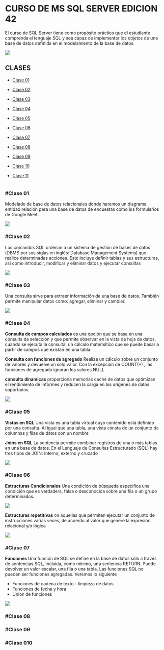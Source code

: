 # CURSO DE MS SQL SERVER EDICION 42
El curso de SQL Server tiene como propósito práctico que el estudiante comprenda el lenguaje SQL y sea capaz de implementar los objetos de una base de datos definida en el modelamiento de la base de datos.

[![](https://assets.openshift.com/hubfs/Imported_Blog_Media/sql-server-2019.png)](https://assets.openshift.com/hubfs/Imported_Blog_Media/sql-server-2019.png)

## CLASES
* [Clase 01](#Clase-01)
  
* [Clase 02](#Clase-02)
  
* [Clase 03](#Clase-03)
  
* [Clase 04](#Clase-04)
  
* [Clase 05](#Clase-05)
  
* [Clase 06](#Clase-06)
  
* [Clase 07](#Clase-07)
  
* [Clase 08](#Clase-08)
  
* [Clase 09](#Clase-09)
  
* [Clase 10](#Clase-10)
  
* [Clase 11](#Clase-11)


#
#





### #Clase 01
Modelado de base de datos relacionales donde haremos un diagrama entidad relación para una base de datos de encuestas como los formularios de Google Meet.

[![](https://i.stack.imgur.com/64uOK.jpg)](https://i.stack.imgur.com/64uOK.jpg)


### #Clase 02
Los comandos SQL ordenan a un sistema de gestión de bases de datos (DBMS por sus siglas en inglés: Database Management Systems) que realice determinadas acciones. Esto incluye definir tablas y sus estructuras, así como introducir, modificar y eliminar datos y ejecutar consultas

[![](https://sqlserverdb.com/wp-content/uploads/2022/01/comandos-sql-server1.png)](https://sqlserverdb.com/wp-content/uploads/2022/01/comandos-sql-server1.png)


### #Clase 03
Una consulta sirve para extraer información de una base de datos. También permite manipular datos como: agregar, eliminar y cambiar.

[![](https://sqlserverdb.com/wp-content/uploads/2023/01/sql-consultas.jpg)](https://sqlserverdb.com/wp-content/uploads/2023/01/sql-consultas.jpg)


### #Clase 04
**Consulta de campos calculados** es una opción que se basa en una consulta de selección y que permite observar en la vista de hoja de datos, cuando se ejecuta la consulta, un cálculo matemático que se puede basar a partir de campos que existan en una tabla

**Consulta con funciones de agregado** Realiza un cálculo sobre un conjunto de valores y devuelve un solo valor. Con la excepción de COUNT(*) , las funciones de agregado ignoran los valores NULL

**consulta dinamicas** proporciona memorias caché de datos que optimizan el rendimiento de informes y reducen la carga en los orígenes de datos soportados.

[![](https://www.campusmvp.es/recursos/image.axd?picture=Valores-Agregados-SQL-Ej1.png)](https://www.campusmvp.es/recursos/image.axd?picture=Valores-Agregados-SQL-Ej1.png)


### #Clase 05
**Vistas en SQL** Una vista es una tabla virtual cuyo contenido está definido por una consulta. Al igual que una tabla, una vista consta de un conjunto de columnas y filas de datos con un nombre

**Joins en SQL** La sentencia permite combinar registros de una o más tablas en una base de datos. En el Lenguaje de Consultas Estructurado (SQL) hay tres tipos de JOIN: interno, externo y cruzado

[![](https://soportecds.files.wordpress.com/2013/11/view.png)](https://soportecds.files.wordpress.com/2013/11/view.png)


### #Clase 06
**Estructuras Condicionales** Una condición de búsqueda especifica una condición que es verdadera, falsa o desconocida sobre una fila o un grupo determinados.

[![](https://tutorialesdeaplicaciones.com/wp-content/uploads/2020/03/Untitled-Diagram-Page-2-1.png)](https://tutorialesdeaplicaciones.com/wp-content/uploads/2020/03/Untitled-Diagram-Page-2-1.png)

**Estructuras repetitivas** on aquellas que permiten ejecutar un conjunto de instrucciones varias veces, de acuerdo al valor que genere la expresión relacional y/o lógica

[![](https://www.uacj.mx/CGTI/CDTE/JPM/Documents/IIT/repetitivas/images/iit-er-17.jpg)](https://www.uacj.mx/CGTI/CDTE/JPM/Documents/IIT/repetitivas/images/iit-er-17.jpg)


### #Clase 07
**Funciones** Una función de SQL se define en la base de datos sólo a través de sentencias SQL, incluida, como mínimo, una sentencia RETURN. Puede devolver un valor escalar, una fila o una tabla. Las funciones SQL no pueden ser funciones agregadas. Veremos lo siguiente
* Funciones de cadena de texto - limpieza de datos
* Funciones de fecha y hora
* Union de funciones

[![](https://www.campusmvp.es/recursos/image.axd?picture=SQL-Funciones-Escalares.png)](https://www.campusmvp.es/recursos/image.axd?picture=SQL-Funciones-Escalares.png)

### #Clase 08


### #Clase 09


### #Clase 010


